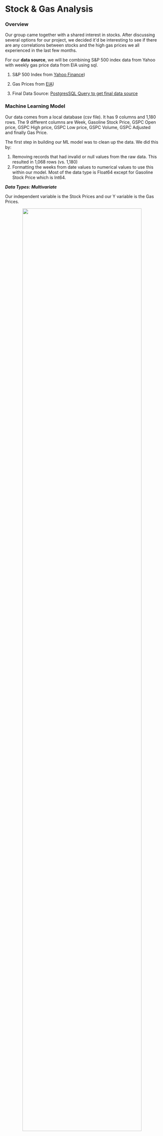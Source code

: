 # Stock & Gas Analysis

### Overview 

Our group came together with a shared interest in stocks. After discussing several options for our project, we decided it'd be interesting to see if there are any correlations between stocks and the high gas prices we all experienced in the last few months. 

For our **data source**, we will be combining S&P 500 index data from Yahoo with weekly gas price data from EIA using sql. 

   1. S&P 500 Index from [Yahoo Finance](https://finance.yahoo.com/))

   2. Gas Prices from [EIA](https://www.eia.gov/petroleum/gasdiesel/))

   3. Final Data Source: [PostgresSQL Query to get final data source](https://github.com/InvestingGroupProject/Stock_And_Gas_Analysis/blob/main/mainquery.sql)

### Machine Learning Model
   
Our data comes from a local database (csv file). It has 9 columns and 1,180 rows. The 9 different columns are Week, Gasoline Stock Price, GSPC Open price, GSPC High price, GSPC Low price, GSPC Volume, GSPC Adjusted and finally Gas Price. 

The first step in building our ML model was to clean up the data. We did this by:
   1. Removing records that had invalid or null values from the raw data. This resulted in 1,068 rows (vs. 1,180)
   2. Formatting the weeks from date values to numerical values to use this within our model. Most of the data type is Float64 except for Gasoline Stock Price which is Int64.

***Data Types: Multivariate***

Our independent variable is the Stock Prices and our Y variable is the Gas Prices. 

<p align="center" width="100%">
    <img width="88%" src="https://github.com/InvestingGroupProject/Stock_And_Gas_Analysis/blob/main/Resources/Table_image.png">

**Models**

For the first model, we selected GSPC Close price as our x label and Gas Price as our Y label and created a scatter plot to see how the data behaved. The Scatter Plot below indicates some sort of correlation; however, we also see some data clustered in one area. This made us realize that in order to get more accurate results, we needed to incorporate different models.

<p align="center" width="100%">
    <img width="66%" src="https://github.com/InvestingGroupProject/Stock_And_Gas_Analysis/blob/main/Resources/Graph_1.png">
    

For the second model, we created a Scikit-learn and performed the linear regression on the 9 columns. Then fit the data into the model. Using Scikit-Learn to perform a Linear Regression test for 1,068 values, we get a Slope of 0.00025558 and a Y-intercept = 2.0820572529674304. The slope indicates the steepness of a line and the intercept indicates the location where it intersects an axis. The slope and the intercept define the linear relationship between two variables, and can be used to estimate an average rate of change. The greater the magnitude of the slope, the steeper the line and the greater the rate of change which means one variable is dependent of the other. In this case our line lacks steepness. Like the first model, we found that more models are needed to test correlation and find a better prediction.



<p align="center" width="100%">
    <img width="60%" src="https://github.com/InvestingGroupProject/Stock_And_Gas_Analysis/blob/main/Resources/Graph_2.png">
      
We then created a predicted Y values based on X values and plotted the results for a best fit line. The slope was 0.00025558 and the y-intercept was 2.0820572529674304. 



Further test where necessary for the Linear Regression Model. Therefore we split the data into train and test data (80/20). 

<p align="center" width="100%">
   <img width="66%" src="https://github.com/InvestingGroupProject/Stock_And_Gas_Analysis/blob/main/Week%203%20-%20%20Nadia/training_set_linear_regression.png">





<p align="center" width="100%">
   <img width="66%" src="https://github.com/InvestingGroupProject/Stock_And_Gas_Analysis/blob/main/Week%203%20-%20%20Nadia/test_set_linear_regression.png">
   
   
   
   More testing was necessary.
   We did a prediction error for the Linear Regression Model that resulted in an R2 = 0.093
   
   
   <p align="center" width="100%">
   <img width="66%" src="https://github.com/InvestingGroupProject/Stock_And_Gas_Analysis/blob/main/Week%203%20-%20%20Nadia/prediction_error_for_Linear_Regression.jpg">
   
   Then a Residual for Linear Regression Model was also generated with a RMSE or mean squared error of 0.7671114762339721. The Root Mean Square Error (RMSE) is the standard deviation of the residuals (prediction errors).
   
   
   <p align="center" width="100%">
   <img width="66%" src="https://github.com/InvestingGroupProject/Stock_And_Gas_Analysis/blob/main/Week%203%20-%20%20Nadia/residuals_for_Linear_Regression.jpg">
      
   
   I was also able to compare the Linear Regression Model with a Polynomial Regression model with df =5 with a RMSE of 0.6459460141795336 which is better than the one for the Linear Regression
   
   
    <p align="center" width="100%">
   <img width="66%" src="https://github.com/InvestingGroupProject/Stock_And_Gas_Analysis/blob/main/Week%203%20-%20%20Nadia/Polynomial_regression_df5.png">


 the Price on the TEST DATA
 
 
  <p align="center" width="100%">
   <img width="66%" src="https://github.com/InvestingGroupProject/Stock_And_Gas_Analysis/blob/main/Week%203%20-%20%20Nadia/Price_actual_vs_prediction.png">
   
   
   
Predicting a new result with Linear Regression
lr.predict([[1505.97]])  Result: [2.47487911]
The actual number is 1.503

Predicting a new result with Polymonial Regression
pol_reg.predict(poly_reg.fit_transform([[1505.97]]))  Result: [2.81717812]


They're both close to the mean for the weekly gas price which is 2.538233


# Classification Model


The Data was also converted into a classification model using the percentage change between the new and old price of gas and stocks where if there was a decrease it will be indicated with a 0 and an increase with a 1.

We used Ensemble methods and Gradient Boosting to complete this part.

**The prediction vs. Actual**
  
<p align="Left" width="40%">
    <img width="40%" src="https://github.com/InvestingGroupProject/Stock_And_Gas_Analysis/blob/Nadiezhda-Hernandez/Week%202%20-%20Nadia/Gradient_Boosting_prediction_pic.png">
    
To further find strong correlation in our data, we performed a Decision tree and random forest model with ensemble method such as gradient boosting. Before we were able to do this, we needed to transform our data into a classification type by adding 6 additional columns where 2 of them contain binary data (0s and 1s). We then defined our feature set by setting X to include Gasoline stock Price, GSPC Open, GSPC High, GSPC Low, GSPC Close, Stock Perc Change and Stock Change. Finally, we defined our target vector which includes the Gas change column only. 
   
The data was split into Train and Test sets with random state of 1, scaled and fitted. For the Gradient Booster we created a classifier object with different learning rates. Then fitted and scored the model and the resulted in the following accuracy scores for each learning rate  

**Learning Rate**
   
      Learning rate:  0.05
Accuracy score (training): 0.667
Accuracy score (validation): 0.596

Learning rate:  0.1
Accuracy score (training): 0.726
Accuracy score (validation): 0.615

Learning rate:  0.25
Accuracy score (training): 0.812
Accuracy score (validation): 0.620

Learning rate:  0.5
Accuracy score (training): 0.876
Accuracy score (validation): 0.648

Learning rate:  0.75
Accuracy score (training): 0.876
Accuracy score (validation): 0.643

Learning rate:  1
Accuracy score (training): 0.889
Accuracy score (validation): 0.643

The Confusion Matrix provided the following results

<p align="center" width="50%">
    <img width="50%" src="https://github.com/InvestingGroupProject/Stock_And_Gas_Analysis/blob/Nadiezhda-Hernandez/Week%202%20-%20Nadia/Confusion_matrix_results.png">
     
 Finally, the Classification Report provided the following results
 
 <p align="center" width="50%">
    <img width="50%" src="https://github.com/InvestingGroupProject/Stock_And_Gas_Analysis/blob/Nadiezhda-Hernandez/Week%202%20-%20Nadia/classification_report.png">
 
**Current Results**: Our original model choice was a linear regression since our data fitted a regression type rather than a classification type. However, this did not indicate that our data had a strong correlation and we needed to use different methods to reduce bias and variance. By changing our data to a classificatin type, we are able to use ensemble methods with decision tree and random forest to help boost the accuracy of the models and be able to show that our data has a strong correlation. Some of the limitations we found by the classification report is that our data has an accuracy score of 59% which is low and we will try to improve it in our next phase. 

**Results Update**: The gradient_boost model for the classification part of our model was updated and we were able to achieve an accuracy score of 65% which is a big improvememt. Perhaps our data needs new features in order for the accuracy to increase a lot more but it would be a great opportunity to continue working on as there is great potential to have a better prediction rate. 

### Database Integration

Below is an example of the data structure we started out with.

<p align="center" width="100%">
    <img width="90%" src="https://github.com/InvestingGroupProject/Stock_And_Gas_Analysis/blob/main/Resources/main%20data_R%20analysis.png">

Below are the tables created through a sql query that resulted in the ***Final Data Source: [Gas & Stocks](https://github.com/InvestingGroupProject/Stock_And_Gas_Analysis/blob/main/Resources/Database%20Integration/static_data/ExportingMainData_Gas_Stocks.csv)*** through [successful importing and exporting](https://github.com/InvestingGroupProject/Stock_And_Gas_Analysis/blob/main/Resources/Database%20Integration/DatabaseTablesIMGs/Importing%20and%20Exporting.png)

<p align="center" width="100%">
    <img width="60%" src="https://github.com/InvestingGroupProject/Stock_And_Gas_Analysis/blob/main/Resources/Database%20Integration/DatabaseTablesIMGs/Tables.png">
    
       Database Integration Table using for Machine Learning and Simple Linear regression R analysis

<p align="center" width="100%">
    <img width="95%" src="https://user-images.githubusercontent.com/103073631/188518704-95e1a338-12cc-4b15-884c-4483ba553e16.png">

And the code used to integrate our data source is outlined below:
<p align="center" width="100%">
    <img width="95%" src="https://user-images.githubusercontent.com/103073631/188805371-647e6f16-66a3-4eab-a585-2a6f00df19b2.png">

Further, we can confirm a successful [integration](https://github.com/InvestingGroupProject/Stock_And_Gas_Analysis/blob/main/Resources/Database%20R%20analysis/DatabaseIMGs/Exportingsummarytable.png), of three tables: [Gas Factor](https://github.com/InvestingGroupProject/Stock_And_Gas_Analysis/blob/main/Resources/Database%20R%20analysis/DatabaseIMGs/GasFactorsTable.png), [Gas Prices](https://github.com/InvestingGroupProject/Stock_And_Gas_Analysis/blob/main/Resources/Database%20R%20analysis/DatabaseIMGs/GasPriceTable.png) and a [Gas Summary Table](https://github.com/InvestingGroupProject/Stock_And_Gas_Analysis/blob/main/Resources/Database%20R%20analysis/DatabaseIMGs/Summary_gasoline_price_factors.png)

### Dashboard

[Stock & Gas Price Google Storyboard](https://docs.google.com/presentation/d/1g-wiozkn8TRJa1SklJrCTKV2E0PoE5pEpq2GHLDPEtY/edit?usp=sharing)

We will be creating a [Tableau Dashboard](https://public.tableau.com/app/profile/monica1331/viz/StockGasAnalysisCapstoneProject/Story1?publish=yes). Some of the interactive elements include filters by year (for both gas & stock overview) as well as the various graphs we will be replicating from R and ML.

